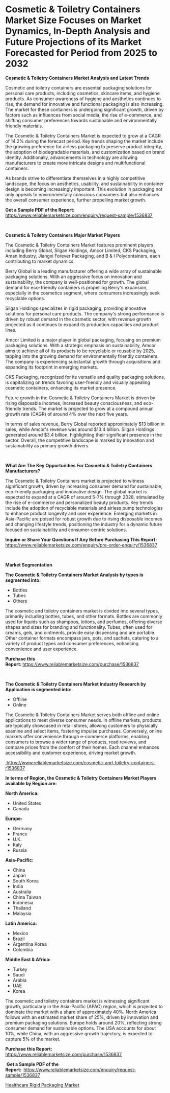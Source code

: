 <p><h1>Cosmetic & Toiletry Containers Market Size Focuses on Market Dynamics, In-Depth Analysis and Future Projections of its Market Forecasted for Period from 2025 to 2032</h1></p><p><strong>Cosmetic & Toiletry Containers Market Analysis and Latest Trends</strong></p>
<p><p>Cosmetic and toiletry containers are essential packaging solutions for personal care products, including cosmetics, skincare items, and hygiene products. As consumer awareness of hygiene and aesthetics continues to rise, the demand for innovative and functional packaging is also increasing. The market for these containers is undergoing significant growth, driven by factors such as influences from social media, the rise of e-commerce, and shifting consumer preferences towards sustainable and environmentally friendly materials.</p><p>The Cosmetic & Toiletry Containers Market is expected to grow at a CAGR of 14.2% during the forecast period. Key trends shaping the market include the growing preference for airless packaging to preserve product integrity, the adoption of biodegradable materials, and customization based on brand identity. Additionally, advancements in technology are allowing manufacturers to create more intricate designs and multifunctional containers. </p><p>As brands strive to differentiate themselves in a highly competitive landscape, the focus on aesthetics, usability, and sustainability in container design is becoming increasingly important. This evolution in packaging not only appeals to environmentally conscious consumers but also enhances the overall consumer experience, further propelling market growth.</p></p>
<p><strong>Get a Sample PDF of the Report:&nbsp;</strong> <a href="https://www.reliablemarketsize.com/enquiry/request-sample/1536837?utm_campaign=2213&utm_medium=2&utm_source=Github&utm_content=ia&utm_term=02022025&utm_id=cosmetic-toiletry-containers">https://www.reliablemarketsize.com/enquiry/request-sample/1536837</a></p>
<p>&nbsp;</p>
<p><strong>Cosmetic & Toiletry Containers Major Market Players</strong></p>
<p><p>The Cosmetic & Toiletry Containers Market features prominent players including Berry Global, Silgan Holdings, Amcor Limited, CKS Packaging, Aman Industry, Jiangxi Forever Packaging, and B & I Polycontainers, each contributing to market dynamics.</p><p>Berry Global is a leading manufacturer offering a wide array of sustainable packaging solutions. With an aggressive focus on innovation and sustainability, the company is well-positioned for growth. The global demand for eco-friendly containers is propelling Berry's expansion, especially in the cosmetics segment, where consumers increasingly seek recyclable options.</p><p>Silgan Holdings specializes in rigid packaging, providing innovative solutions for personal care products. The company's strong performance is driven by robust demand in the cosmetic sector, with revenue growth projected as it continues to expand its production capacities and product lines.</p><p>Amcor Limited is a major player in global packaging, focusing on premium packaging solutions. With a strategic emphasis on sustainability, Amcor aims to achieve all of its products to be recyclable or reusable by 2025, tapping into the growing demand for environmentally friendly containers. The company is experiencing substantial growth through acquisitions and expanding its footprint in emerging markets.</p><p>CKS Packaging, recognized for its versatile and quality packaging solutions, is capitalizing on trends favoring user-friendly and visually appealing cosmetic containers, enhancing its market presence.</p><p>Future growth in the Cosmetic & Toiletry Containers Market is driven by rising disposable incomes, increased beauty consciousness, and eco-friendly trends. The market is projected to grow at a compound annual growth rate (CAGR) of around 4% over the next five years.</p><p>In terms of sales revenue, Berry Global reported approximately $13 billion in sales, while Amcor's revenue was around $13.4 billion. Silgan Holdings generated around $3.4 billion, highlighting their significant presence in the sector. Overall, the competitive landscape is marked by innovation and sustainability as primary growth drivers.</p></p>
<p>&nbsp;</p>
<p><strong>What Are The Key Opportunities For Cosmetic & Toiletry Containers Manufacturers?</strong></p>
<p><p>The Cosmetic & Toiletry Containers market is projected to witness significant growth, driven by increasing consumer demand for sustainable, eco-friendly packaging and innovative design. The global market is expected to expand at a CAGR of around 5-7% through 2028, stimulated by the rise of e-commerce and personalized beauty products. Key trends include the adoption of recyclable materials and airless pump technologies to enhance product longevity and user experience. Emerging markets in Asia-Pacific are poised for robust growth due to rising disposable incomes and changing lifestyle trends, positioning the industry for a dynamic future focused on sustainability and consumer-centric solutions.</p></p>
<p><strong>Inquire or Share Your Questions If Any Before Purchasing This Report:</strong> <a href="https://www.reliablemarketsize.com/enquiry/pre-order-enquiry/1536837?utm_campaign=2213&utm_medium=2&utm_source=Github&utm_content=ia&utm_term=02022025&utm_id=cosmetic-toiletry-containers">https://www.reliablemarketsize.com/enquiry/pre-order-enquiry/1536837</a></p>
<p>&nbsp;</p>
<p><strong>Market Segmentation</strong></p>
<p><strong>The Cosmetic & Toiletry Containers Market Analysis by types is segmented into:</strong></p>
<p><ul><li>Bottles</li><li>Tubes</li><li>Others</li></ul></p>
<p><p>The cosmetic and toiletry containers market is divided into several types, primarily including bottles, tubes, and other formats. Bottles are commonly used for liquids such as shampoos, lotions, and perfumes, offering diverse shapes and sizes for branding and functionality. Tubes, often used for creams, gels, and ointments, provide easy dispensing and are portable. Other container formats encompass jars, pots, and sachets, catering to a variety of product types and consumer preferences, enhancing convenience and user experience.</p></p>
<p><strong>Purchase this Report:&nbsp;</strong><a href="https://www.reliablemarketsize.com/purchase/1536837?utm_campaign=2213&utm_medium=2&utm_source=Github&utm_content=ia&utm_term=02022025&utm_id=cosmetic-toiletry-containers">https://www.reliablemarketsize.com/purchase/1536837</a></p>
<p>&nbsp;</p>
<p><strong>The Cosmetic & Toiletry Containers Market Industry Research by Application is segmented into:</strong></p>
<p><ul><li>Offline</li><li>Online</li></ul></p>
<p><p>The Cosmetic & Toiletry Containers Market serves both offline and online applications to meet diverse consumer needs. In offline markets, products are typically showcased in retail stores, allowing customers to physically examine and select items, fostering impulse purchases. Conversely, online markets offer convenience through e-commerce platforms, enabling consumers to browse a wider range of products, read reviews, and compare prices from the comfort of their homes. Each channel enhances accessibility and customer experience, driving market growth.</p></p>
<p><a href="https://www.reliablemarketsize.com/cosmetic-and-toiletry-containers-r1536837?utm_campaign=2213&utm_medium=2&utm_source=Github&utm_content=ia&utm_term=02022025&utm_id=cosmetic-toiletry-containers">&nbsp;https://www.reliablemarketsize.com/cosmetic-and-toiletry-containers-r1536837</a></p>
<p><strong>In terms of Region, the Cosmetic & Toiletry Containers Market Players available by Region are:</strong></p>
<p>
    <p> <strong> North America: </strong>
        <ul>
            <li>United States</li>
            <li>Canada</li>
        </ul>
        </p> 
    <p> <strong> Europe: </strong>
        <ul>
            <li>Germany</li>
            <li>France</li>
            <li>U.K.</li>
            <li>Italy</li>
            <li>Russia</li>
        </ul>
        </p> 
    <p> <strong> Asia-Pacific: </strong>
        <ul>
            <li>China</li>
            <li>Japan</li>
            <li>South Korea</li>
            <li>India</li>
            <li>Australia</li>
            <li>China Taiwan</li>
            <li>Indonesia</li>
            <li>Thailand</li>
            <li>Malaysia</li>
        </ul>
        </p> 
    <p> <strong> Latin America: </strong>
        <ul>
            <li>Mexico</li>
            <li>Brazil</li>
            <li>Argentina Korea</li>
            <li>Colombia</li>
        </ul>
        </p> 
    <p> <strong> Middle East & Africa: </strong>
        <ul>
            <li>Turkey</li>
            <li>Saudi</li>
            <li>Arabia</li>
            <li>UAE</li>
            <li>Korea</li>
        </ul>
    </p>
    </p>
<p><p>The cosmetic and toiletry containers market is witnessing significant growth, particularly in the Asia-Pacific (APAC) region, which is projected to dominate the market with a share of approximately 40%. North America follows with an estimated market share of 25%, driven by innovation and premium packaging solutions. Europe holds around 20%, reflecting strong consumer demand for sustainable options. The USA accounts for about 10%, while China, with an aggressive growth trajectory, is expected to capture 5% of the market.</p></p>
<p><strong>Purchase this Report: </strong><a href="https://www.reliablemarketsize.com/purchase/1536837?utm_campaign=2213&utm_medium=2&utm_source=Github&utm_content=ia&utm_term=02022025&utm_id=cosmetic-toiletry-containers">https://www.reliablemarketsize.com/purchase/1536837</a></p>
<p>&nbsp;<strong>Get a Sample PDF of the Report:&nbsp;&nbsp;</strong><a href="https://www.reliablemarketsize.com/enquiry/request-sample/1536837?utm_campaign=2213&utm_medium=2&utm_source=Github&utm_content=ia&utm_term=02022025&utm_id=cosmetic-toiletry-containers">https://www.reliablemarketsize.com/enquiry/request-sample/1536837</a></p>
<p><strong></strong></p>
<p><p><a href="https://github.com/FahadAhmed223/Market-Research-Report-List-1/blob/main/healthcare-rigid-packaging-market.md?utm_campaign=2213&utm_medium=2&utm_source=Github&utm_content=ia&utm_term=02022025&utm_id=cosmetic-toiletry-containers">Healthcare Rigid Packaging Market</a></p></p>